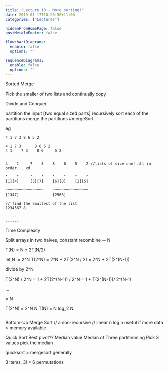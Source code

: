 ```yaml
---
title: "Lecture 10 - More sorting!"
date: 2019-01-17T10:20:58+11:00
categories: ["Lectures"]

hiddenFromHomePage: false
postMetaInFooter: false

flowchartDiagrams:
  enable: false
  options: ""

sequenceDiagrams: 
  enable: false
  options: ""
---
```


Sorted Merge

Pick the smaller of two lists and continually copy

Divide and Conquer

partition the input [two equal sized parts]
recursively sort each of the partitions
merge the partitions
#mergeSort

eg
```
4 1 7 3 8 6 5 2
---------------
4 1 7 3      8 6 5 2
4 1    7 3    8 6     5 2


4    1     7    3    8    6    5    2 //lists of size one! all in order... xd

^    ^     ^    ^    ^    ^    ^    ^
[1][4]     [3][7]    [6][8]    [2][5]

^^^^^^^^^^^^^^^^^    ^^^^^^^^^^^^^^^^
[1347]               [2568]

// find the smallest of the list
1234567 8


------
```

Time Complexity

Split arrays in two halves, constant
recombine -- N

T(N) = N + 2T(N/2)

let N := 2^N
T(2^N) = 2^N + 2T(2^N / 2)
       = 2^N + 2T(2^(N-1))

divide by 2^N

T(2^N) / 2^N = 1 + 2T(2^(N-1)) / 2^N
            = 1 + T(2^(N-1))/ 2^(N-1)

...

= N

T(2^N) = 2^N N
T(N) = N log_2 N
```

```


Bottom-Up Merge Sort
// a non-recursive 
// linear n log n
useful if more data > memory available




Quick Sort 
Best pivot?? Median value
Median of Three partitinoning
Pick 3 values
pick the median








quicksort > mergesort generally


3 items, 3! = 6 permutations



